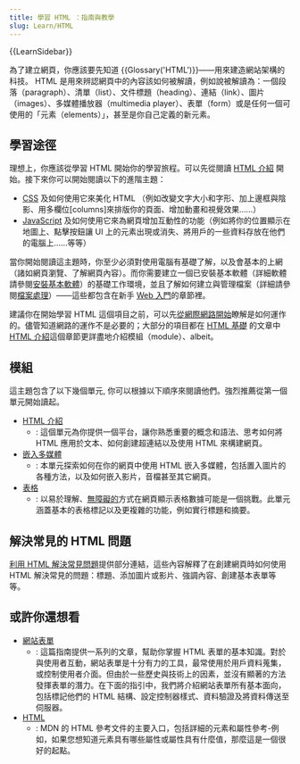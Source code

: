 ```yaml
---
title: 學習 HTML ：指南與教學
slug: Learn/HTML
---
```


{{LearnSidebar}}

為了建立網頁，你應該要先知道 {{Glossary('HTML')}}——用來建造網站架構的科技。 HTML 是用來辨認網頁中的內容該如何被解讀，例如說被解讀為：一個段落（paragraph）、清單（list）、文件標題（heading）、連結（link）、圖片（images）、多媒體播放器（multimedia player）、表單（form）或是任何一個可使用的「元素（elements）」，甚至是你自己定義的新元素。

## 學習途徑

理想上，你應該從學習 HTML 開始你的學習旅程。可以先從閱讀 [HTML 介紹](/zh-TW/docs/Learn/HTML/Introduction_to_HTML) 開始。接下來你可以開始閱讀以下的進階主題：

- [CSS](/zh-TW/docs/Learn/CSS) 及如何使用它來美化 HTML （例如改變文字大小和字形、加上邊框與陰影、用多欄位\[columns]來排版你的頁面、增加動畫和視覺效果……）
- [JavaScript](/zh-TW/docs/Learn/JavaScript) 及如何使用它來為網頁增加互動性的功能（例如將你的位置顯示在地圖上、點擊按鈕讓 UI 上的元素出現或消失、將用戶的一些資料存放在他們的電腦上……等等）

當你開始閱讀這主題時，你至少必須對使用電腦有基礎了解，以及會基本的上網（諸如網頁瀏覽、了解網頁內容）。而你需要建立一個已安裝基本軟體（詳細軟體請參閱[安裝基本軟體](/zh-TW/docs/Learn/Getting_started_with_the_web/Installing_basic_software)）的基礎工作環境，並且了解如何建立與管理檔案（詳細請參閱[檔案處理](/zh-TW/docs/Learn/Getting_started_with_the_web/Dealing_with_files)）——這些都包含在新手 [Web 入門](/zh-TW/docs/Learn/Getting_started_with_the_web)的章節裡。

建議你在開始學習 HTML 這個項目之前，可以先[從網際網路開始](/zh-TW/docs/Learn/Getting_started_with_the_web)瞭解是如何運作的。儘管知道網路的運作不是必要的；大部分的項目都在 [HTML 基礎](/zh-TW/docs/Learn/Getting_started_with_the_web/HTML_basics) 的文章中 [HTML 介紹](/zh-TW/docs/Learn/HTML/Introduction_to_HTML)這個章節更詳盡地介紹模組（module）、albeit。

## 模組

這主題包含了以下幾個單元, 你可以根據以下順序來閱讀他們。強烈推薦從第一個單元開始讀起。

- [HTML 介紹](/zh-TW/docs/Learn/HTML/Introduction_to_HTML)
  - : 這個單元為你提供一個平台，讓你熟悉重要的概念和語法、思考如何將 HTML 應用於文本、如何創建超連結以及使用 HTML 來構建網頁。
- [嵌入多媒體](/zh-TW/docs/Learn/HTML/Multimedia_and_embedding)
  - : 本單元探索如何在你的網頁中使用 HTML 嵌入多媒體，包括置入圖片的各種方法，以及如何嵌入影片，音檔甚至其它網頁。
- [表格](/zh-TW/docs/Learn/HTML/Tables)
  - : 以易於理解、[無障礙的](/zh-TW/docs/Glossary/Accessibility)方式在網頁顯示表格數據可能是一個挑戰。此單元涵蓋基本的表格標記以及更複雜的功能，例如實行標題和摘要。

## 解決常見的 HTML 問題

[利用 HTML 解決常見問題](/zh-TW/docs/Learn/HTML/Howto)提供部分連結，這些內容解釋了在創建網頁時如何使用 HTML 解決常見的問題：標題、添加圖片或影片、強調內容、創建基本表單等等。

## 或許你還想看

- [網站表單](/zh-TW/docs/Learn/HTML/Forms)
  - : 這篇指南提供一系列的文章，幫助你掌握 HTML 表單的基本知識。對於與使用者互動，網站表單是十分有力的工具，最常使用於用戶資料蒐集，或控制使用者介面。但由於一些歷史與技術上的因素，並沒有顯著的方法發揮表單的潛力。在下面的指引中，我們將介紹網站表單所有基本面向，包括標記他們的 HTML 結構、設定控制器樣式、資料驗證及將資料傳送至伺服器。
- [HTML](/zh-TW/docs/Web/HTML)
  - : MDN 的 HTML 參考文件的主要入口，包括詳細的元素和屬性參考-例如，如果您想知道元素具有哪些屬性或屬性具有什麼值，那麼這是一個很好的起點。
